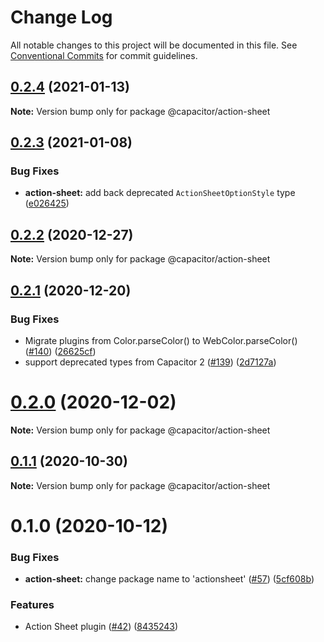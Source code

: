 # Change Log

All notable changes to this project will be documented in this file.
See [Conventional Commits](https://conventionalcommits.org) for commit guidelines.

## [0.2.4](https://github.com/ionic-team/capacitor-plugins/compare/@capacitor/action-sheet@0.2.3...@capacitor/action-sheet@0.2.4) (2021-01-13)

**Note:** Version bump only for package @capacitor/action-sheet





## [0.2.3](https://github.com/ionic-team/capacitor-plugins/compare/@capacitor/action-sheet@0.2.2...@capacitor/action-sheet@0.2.3) (2021-01-08)


### Bug Fixes

* **action-sheet:** add back deprecated `ActionSheetOptionStyle` type ([e026425](https://github.com/ionic-team/capacitor-plugins/commit/e0264256532624d5892e9b5468be89cd400cf823))





## [0.2.2](https://github.com/ionic-team/capacitor-plugins/compare/@capacitor/action-sheet@0.2.1...@capacitor/action-sheet@0.2.2) (2020-12-27)

**Note:** Version bump only for package @capacitor/action-sheet





## [0.2.1](https://github.com/ionic-team/capacitor-plugins/compare/@capacitor/action-sheet@0.2.0...@capacitor/action-sheet@0.2.1) (2020-12-20)


### Bug Fixes

* Migrate plugins from Color.parseColor() to WebColor.parseColor() ([#140](https://github.com/ionic-team/capacitor-plugins/issues/140)) ([26625cf](https://github.com/ionic-team/capacitor-plugins/commit/26625cfefe45b8d1f17ce27efbc8b04f23e99d93))
* support deprecated types from Capacitor 2 ([#139](https://github.com/ionic-team/capacitor-plugins/issues/139)) ([2d7127a](https://github.com/ionic-team/capacitor-plugins/commit/2d7127a488e26f0287951921a6db47c49d817336))





# [0.2.0](https://github.com/ionic-team/capacitor-plugins/compare/@capacitor/action-sheet@0.1.1...@capacitor/action-sheet@0.2.0) (2020-12-02)

**Note:** Version bump only for package @capacitor/action-sheet





## [0.1.1](https://github.com/ionic-team/capacitor-plugins/compare/@capacitor/action-sheet@0.1.0...@capacitor/action-sheet@0.1.1) (2020-10-30)

**Note:** Version bump only for package @capacitor/action-sheet





# 0.1.0 (2020-10-12)


### Bug Fixes

* **action-sheet:** change package name to 'actionsheet' ([#57](https://github.com/ionic-team/capacitor-plugins/issues/57)) ([5cf608b](https://github.com/ionic-team/capacitor-plugins/commit/5cf608bb82106297a8610b72c7e636d6bfd372de))


### Features

* Action Sheet plugin ([#42](https://github.com/ionic-team/capacitor-plugins/issues/42)) ([8435243](https://github.com/ionic-team/capacitor-plugins/commit/84352432587a424588e81a06bdde5cd4d83aa2cd))
